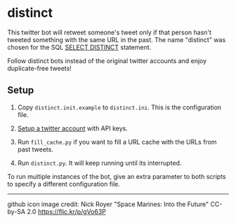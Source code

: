 # distinct
This twitter bot will retweet someone's tweet only if that person hasn't tweeted 
something with the same URL in the past. The name "distinct" was chosen for the SQL [SELECT DISTINCT](https://www.w3schools.com/Sql/sql_distinct.asp) statement.

Follow distinct bots instead of the original twitter accounts and enjoy duplicate-free tweets!

## Setup

1. Copy `distinct.init.example` to `distinct.ini`. This is the configuration file.

2. [Setup a twitter account](https://github.com/neuhaus/distinct/wiki/Setup-twitter-account) with API keys.

3. Run `fill_cache.py` if you want to fill a URL cache with the URLs from past tweets.

4. Run `distinct.py`. It will keep running until its interrupted.

To run multiple instances of the bot, give an extra parameter to both scripts to specify a different configuration file.

* * *

github icon image credit: Nick Royer "Space Marines: Into the Future" CC-by-SA 2.0 https://flic.kr/p/gVo63P

